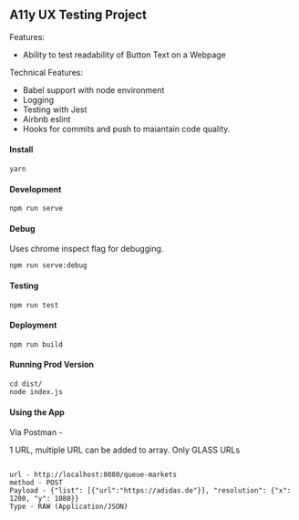 ## A11y UX Testing Project

Features:

- Ability to test readability of Button Text on a Webpage

Technical Features:
- Babel support with node environment
- Logging
- Testing with Jest
- Airbnb eslint
- Hooks for commits and push to maiantain code quality.

#### Install
```
yarn
```
#### Development
```
npm run serve
```
#### Debug
Uses chrome inspect flag for debugging.
```
npm run serve:debug
```
#### Testing
```
npm run test
```
#### Deployment
```
npm run build
```
#### Running Prod Version
```
cd dist/
node index.js
```

#### Using the App
Via Postman -

1 URL, multiple URL can be added to array. Only GLASS URLs
```

url - http://localhost:8080/queue-markets
method - POST
Payload - {"list": [{"url":"https://adidas.de"}], "resolution": {"x": 1200, "y": 1080}}
Type - RAW (Application/JSON)
```

